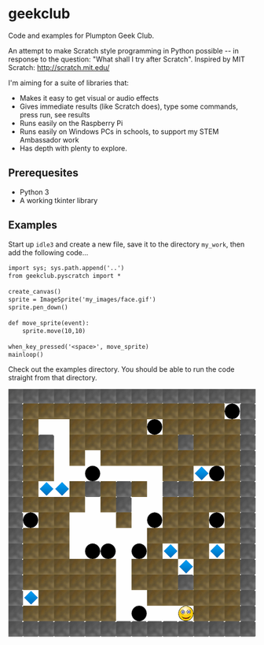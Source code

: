 geekclub
========

Code and examples for Plumpton Geek Club.

An attempt to make Scratch style programming in Python possible -- in
response to the question: "What shall I try after Scratch". Inspired by MIT Scratch: http://scratch.mit.edu/

I'm aiming for a suite of libraries that:

* Makes it easy to get visual or audio effects
* Gives immediate results (like Scratch does), type some commands, press run, see results
* Runs easily on the Raspberry Pi
* Runs easily on Windows PCs in schools, to support my STEM Ambassador work
* Has depth with plenty to explore.

Prerequesites
-------------

* Python 3
* A working tkinter library

Examples
--------

Start up `idle3` and create a new file, save it to the directory `my_work`, then add the following code...

```
import sys; sys.path.append('..')
from geekclub.pyscratch import *
  
create_canvas()
sprite = ImageSprite('my_images/face.gif')
sprite.pen_down()

def move_sprite(event):
    sprite.move(10,10)

when_key_pressed('<space>', move_sprite)
mainloop()
```

Check out the examples directory. You should be able to run the code straight
from that directory. 

![boulder screen shot](/images/boulder.png)



